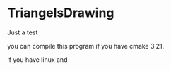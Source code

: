 # TriangelsDrawing
Just a test

you can compile this program if you have cmake 3.21.

if you have linux and 
